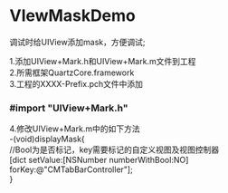 VIewMaskDemo
============

调试时给UIView添加mask，方便调试;   

1.添加UIView+Mark.h和UIView+Mark.m文件到工程   
2.所需框架QuartzCore.framework   
3.工程的XXXX-Prefix.pch文件中添加  
### #import "UIView+Mark.h"    
4.修改UIView+Mark.m中的如下方法   
-(void)displayMask{   
      //Bool为是否标记，key需要标记的自定义视图及视图控制器   
      [dict setValue:[NSNumber numberWithBool:NO] forKey:@"CMTabBarController"];   
}

